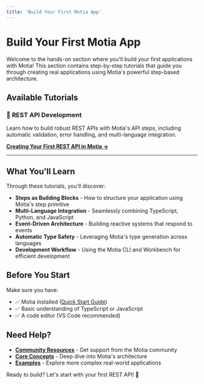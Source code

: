 ```yaml
---
title: 'Build Your First Motia App'
---
```


# Build Your First Motia App

Welcome to the hands-on section where you'll build your first applications with Motia! This section contains step-by-step tutorials that guide you through creating real applications using Motia's powerful step-based architecture.

## Available Tutorials

### 🚀 **REST API Development**
Learn how to build robust REST APIs with Motia's API steps, including automatic validation, error handling, and multi-language integration.

**[Creating Your First REST API in Motia →](/docs/getting-started/build-your-first-app/creating-your-first-rest-api)**

---

## What You'll Learn

Through these tutorials, you'll discover:

- **Steps as Building Blocks** - How to structure your application using Motia's step primitive
- **Multi-Language Integration** - Seamlessly combining TypeScript, Python, and JavaScript
- **Event-Driven Architecture** - Building reactive systems that respond to events
- **Automatic Type Safety** - Leveraging Motia's type generation across languages
- **Development Workflow** - Using the Motia CLI and Workbench for efficient development

## Before You Start

Make sure you have:
- ✅ Motia installed ([Quick Start Guide](/docs/getting-started/quick-start))
- ✅ Basic understanding of TypeScript or JavaScript
- ✅ A code editor (VS Code recommended)

## Need Help?

- **[Community Resources](/docs/community-resources)** - Get support from the Motia community
- **[Core Concepts](/docs/concepts)** - Deep dive into Motia's architecture
- **[Examples](/docs/examples)** - Explore more complex real-world applications

Ready to build? Let's start with your first REST API! 🎯
